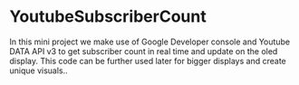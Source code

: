 # YoutubeSubscriberCount
In this mini project we make use of Google Developer console and Youtube DATA API v3 to get subscriber count in real time and update on the oled display. This code can be further used later for bigger displays and create unique visuals..
